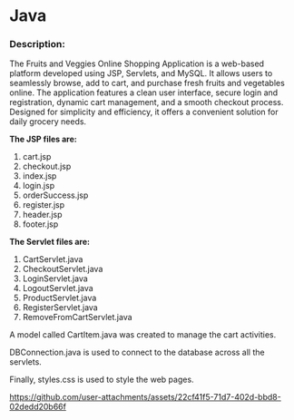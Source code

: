 # Java

### Description:
The Fruits and Veggies Online Shopping Application is a web-based platform developed using JSP, Servlets, and MySQL. It allows users to seamlessly browse, add to cart, and purchase fresh fruits and vegetables online. The application features a clean user interface, secure login and registration, dynamic cart management, and a smooth checkout process. Designed for simplicity and efficiency, it offers a convenient solution for daily grocery needs.

**The JSP files are:**
1. cart.jsp
2. checkout.jsp
3. index.jsp
4. login.jsp
5. orderSuccess.jsp
6. register.jsp
7. header.jsp
8. footer.jsp

**The Servlet files are:**
1. CartServlet.java
2. CheckoutServlet.java
3. LoginServlet.java
4. LogoutServlet.java
5. ProductServlet.java
6. RegisterServlet.java
7. RemoveFromCartServlet.java

A model called CartItem.java was created to manage the cart activities. 

DBConnection.java is used to connect to the database across all the servlets. 

Finally, styles.css is used to style the web pages. 

https://github.com/user-attachments/assets/22cf41f5-71d7-402d-bbd8-02dedd20b66f
